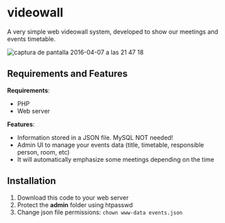 # videowall
A very simple web videowall system, developed to show our meetings and events timetable.

![captura de pantalla 2016-04-07 a las 21 47 18](https://cloud.githubusercontent.com/assets/1846038/14364803/cc98702c-fd0a-11e5-8c87-9c91f00cfa4d.png)

## Requirements and Features

**Requirements**:
- PHP
- Web server

**Features**:
- Information stored in a JSON file. MySQL NOT needed!
- Admin UI to manage your events data (title, timetable, responsible person, room, etc)
- It will automatically emphasize some meetings depending on the time

## Installation

1. Download this code to your web server
2. Protect the **admin** folder using htpasswd
3. Change json file permissions: `chown www-data events.json`
